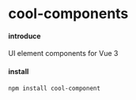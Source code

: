 # cool-components

#### introduce
UI element components for Vue 3

#### install
`npm install cool-component`
 